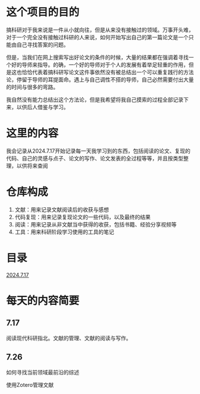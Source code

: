 # 这个项目的目的

搞科研对于我来说是一件从小就向往，但是从来没有接触过的领域。万事开头难，对于一个完全没有接触过科研的人来说，如何开始写出自己的第一篇论文是一个只能由自己寻找答案的问题。

但是，当我们在网上搜索写出好论文的条件的时候，大量的结果都在强调着寻找一个好的导师来指导。的确，一个好的导师对于个人的发展有着举足轻重的作用，但是这也恰恰代表着搞科研写论文这件事依然没有被总结出一个可以重复践行的方法论，停留于导师的耳提面命。遇上与自己调性不搭的导师，自己必然需要付出大量的时间与很多的弯路。

我自然没有能力总结出这个方法论，但是我希望将我自己摸索的过程全部记录下来，以供后人借鉴与学习。

# 这里的内容

我会记录从2024.7.17开始记录每一天我学习到的东西，包括阅读的论文、复现的代码、自己的灵感与点子、论文的写作、论文发表的全过程等等，并且按类型整理，以供将来查阅

# 仓库构成

1. 文献：用来记录文献阅读后的收获与感想
2. 代码复现：用来记录复现论文的一些代码，以及最终的结果
3. 阅读：用来记录从非文献当中获得的收获，包括书籍、经验分享视频等
4. 工具：用来科研阶段学习使用的工具的笔记

# 目录

[2024.7.17](#2024.7.17)



# 每天的内容简要

## 7.17

阅读现代科研指北。文献的管理、文献的阅读与写作。

## 7.26

如何寻找当前领域最前沿的综述

使用Zotero管理文献

